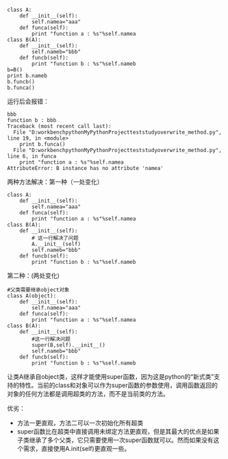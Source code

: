 ```
class A:
    def __init__(self):
        self.namea="aaa"
    def funca(self):
        print "function a : %s"%self.namea
class B(A):
    def __init__(self):
        self.nameb="bbb"
    def funcb(self):
        print "function b : %s"%self.nameb
b=B()
print b.nameb
b.funcb()
b.funca()
```
运行后会报错：
```
bbb
function b : bbb
Traceback (most recent call last):
  File "D:workbenchpythonMyPythonProjectteststudyoverwrite_method.py", line 19, in <module>
    print b.funca()
  File "D:workbenchpythonMyPythonProjectteststudyoverwrite_method.py", line 6, in funca
    print "function a : %s"%self.namea
AttributeError: B instance has no attribute 'namea'
```
两种方法解决：第一种（一处变化）
```
class A:
    def __init__(self):
        self.namea="aaa"
    def funca(self):
        print "function a : %s"%self.namea
class B(A):
    def __init__(self):
        # 这一行解决了问题
        A.__init__(self)
        self.nameb="bbb"
    def funcb(self):
        print "function b : %s"%self.nameb
```
第二种：(两处变化)
```
#父类需要继承object对象
class A(object):
    def __init__(self):
        self.namea="aaa"
    def funca(self):
        print "function a : %s"%self.namea
class B(A):
    def __init__(self):
        #这一行解决问题
        super(B,self).__init__()
        self.nameb="bbb"
    def funcb(self):
        print "function b : %s"%self.nameb
```
让类A继承自object类，这样才能使用super函数，因为这是python的“新式类”支持的特性。当前的class和对象可以作为super函数的参数使用，调用函数返回的对象的任何方法都是调用超类的方法，而不是当前类的方法。

优劣： 
- 方法一更直观，方法二可以一次初始化所有超类 
- super函数比在超类中直接调用未绑定方法更直观，但是其最大的优点是如果子类继承了多个父类，它只需要使用一次super函数就可以。然而如果没有这个需求，直接使用A.init(self)更直观一些。
